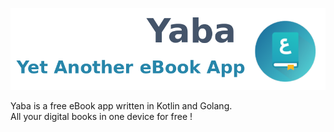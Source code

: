 ![Yaba Logo](/images/logo_yaba_plus.png)


Yaba is a free eBook app written in Kotlin and Golang.  
All your digital books in one device for free !
